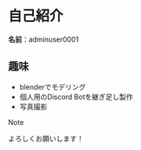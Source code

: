 # 自己紹介

**名前**：adminuser0001

## 趣味
- blenderでモデリング
- 個人用のDiscord Botを継ぎ足し製作
- 写真撮影

>[!NOTE]
>よろしくお願いします！